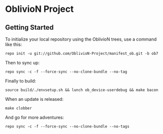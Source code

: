 OblivioN Project
================


Getting Started
---------------

To initialize your local repository using the OblivioN trees, use a command like this:

    repo init -u git://github.com/OblivioN-Project/manifest_ob.git -b ob7

Then to sync up:

  
    repo sync -c -f --force-sync --no-clone-bundle --no-tag  

Finally to build:

    source build/./envsetup.sh && lunch ob_device-userdebug && make bacon
    
When an update is released:

    make clobber
    
And go for more adventures:

    repo sync -c -f --force-sync --no-clone-bundle --no-tags

